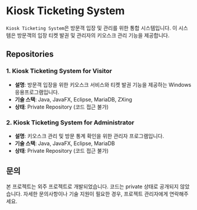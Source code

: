 # Kiosk Ticketing System

`Kiosk Ticketing System`은 방문객 입장 및 관리를 위한 통합 시스템입니다. 이 시스템은 방문객의 입장 티켓 발권 및 관리자의 키오스크 관리 기능을 제공합니다.

## Repositories

### 1. Kiosk Ticketing System for Visitor

- **설명**: 방문객 입장을 위한 키오스크 서비스와 티켓 발권 기능을 제공하는 Windows 응용프로그램입니다.
- **기술 스택**: Java, JavaFX, Eclipse, MariaDB, ZXing
- **상태**: Private Repository (코드 접근 불가)

### 2. Kiosk Ticketing System for Administrator

- **설명**: 키오스크 관리 및 방문 통계 확인을 위한 관리자 프로그램입니다.
- **기술 스택**: Java, JavaFX, Eclipse, MariaDB
- **상태**: Private Repository (코드 접근 불가)

## 문의

본 프로젝트는 외주 프로젝트로 개발되었습니다. 코드는 private 상태로 공개되지 않았습니다. 자세한 문의사항이나 기술 지원이 필요한 경우, 프로젝트 관리자에게 연락해주세요.
